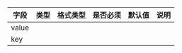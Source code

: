 | 字段 | 类型 | 格式类型 | 是否必须 | 默认值 | 说明 |
|---|---|---|---|---|---|
| value |  |  |  |  |
| key |  |  |  |  |
